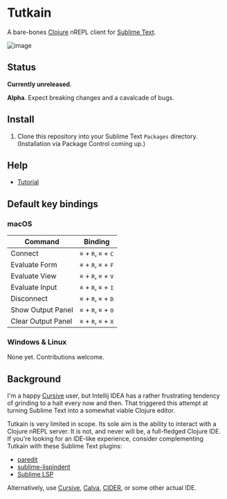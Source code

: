# Tutkain

A bare-bones [Clojure] nREPL client for [Sublime Text].

![image](https://user-images.githubusercontent.com/31859/81447151-c7156480-9184-11ea-91a1-2b6de66c2bbe.png)

## Status

**Currently unreleased**.

**Alpha**. Expect breaking changes and a cavalcade of bugs.

## Install

1. Clone this repository into your Sublime Text `Packages` directory.
   (Installation via Package Control coming up.)

## Help

* [Tutorial](doc/TUTORIAL.md)

## Default key bindings

### macOS

| Command  | Binding |
| ------------- | ------------- |
| Connect | <kbd>⌘</kbd> + <kbd>R</kbd>, <kbd>⌘</kbd> + <kbd>C</kbd> |
| Evaluate Form | <kbd>⌘</kbd> + <kbd>R</kbd>, <kbd>⌘</kbd> + <kbd>F</kbd> |
| Evaluate View | <kbd>⌘</kbd> + <kbd>R</kbd>, <kbd>⌘</kbd> + <kbd>V</kbd> |
| Evaluate Input | <kbd>⌘</kbd> + <kbd>R</kbd>, <kbd>⌘</kbd> + <kbd>I</kbd> |
| Disconnect | <kbd>⌘</kbd> + <kbd>R</kbd>, <kbd>⌘</kbd> + <kbd>D</kbd> |
| Show Output Panel | <kbd>⌘</kbd> + <kbd>R</kbd>, <kbd>⌘</kbd> + <kbd>O</kbd> |
| Clear Output Panel | <kbd>⌘</kbd> + <kbd>R</kbd>, <kbd>⌘</kbd> + <kbd>X</kbd> |

### Windows & Linux

None yet. Contributions welcome.

## Background

I'm a happy [Cursive] user, but Intellij IDEA has a rather frustrating tendency
of grinding to a halt every now and then. That triggered this attempt at
turning Sublime Text into a somewhat viable Clojure editor.

Tutkain is very limited in scope. Its sole aim is the ability to interact
with a Clojure nREPL server. It is not, and never will be, a full-fledged
Clojure IDE. If you're looking for an IDE-like experience, consider
complementing Tutkain with these Sublime Text plugins:

- [paredit]
- [sublime-lispindent]
- [Sublime LSP](https://github.com/sublimelsp/LSP/blob/master/docs/index.md#clojurea-nameclojure)

Alternatively, use [Cursive], [Calva], [CIDER], or some other actual IDE.

[Calva]: https://github.com/BetterThanTomorrow/calva
[CIDER]: https://github.com/clojure-emacs/cider
[clojure]: https://www.clojure.org
[Cursive]: https://cursive-ide.com
[Tutkain]: https://github.com/eerohele/tutkain
[Package Control]: https://www.packagecontrol.io
[paredit]: https://github.com/odyssomay/paredit
[sublime-lispindent]: https://github.com/odyssomay/sublime-lispindent
[Sublime Text]: https://www.sublimetext.com
